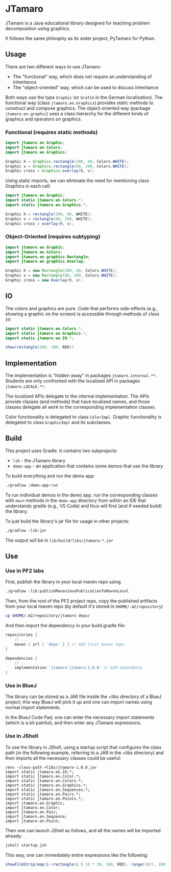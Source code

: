 # JTamaro

JTamaro is a Java educational library designed for teaching problem decomposition using graphics.

It follows the same philosphy as its sister project, PyTamaro for Python.

## Usage

There are two different ways to use JTamaro:

* The "functional" way, which does not require an understanding of inheritance
* The "object-oriented" way, which can be used to discuss inheritance

Both ways use the type `Graphic` (or `Grafik` in the German localization).
The functional way (class `jtamaro.en.Graphics`) provides static methods to construct and compose graphics.
The object-oriented way (package `jtamaro.en.graphic`) uses a class hierarchy for the different kinds of graphics
and operators on graphics.

### Functional (requires static methods)

```java
import jtamaro.en.Graphic;
import jtamaro.en.Colors;
import jtamaro.en.Graphics;

Graphic h = Graphics.rectangle(200, 60, Colors.WHITE);
Graphic v = Graphics.rectangle(60, 200, Colors.WHITE);
Graphic cross = Graphics.overlay(h, v);
```

Using static imports, we can eliminate the need for mentioning class Graphics in each call:

```java
import jtamaro.en.Graphic;
import static jtamaro.en.Colors.*;
import static jtamaro.en.Graphics.*;

Graphic h = rectangle(200, 60, WHITE);
Graphic v = rectangle(60, 200, WHITE);
Graphic cross = overlay(h, v);
```

### Object-Oriented (requires subtyping)

```java
import jtamaro.en.Graphic;
import jtamaro.en.Colors;
import jtamaro.en.graphics.Rectangle;
import jtamaro.en.graphics.Overlay;

Graphic h = new Rectangle(200, 60, Colors.WHITE);
Graphic v = new Rectangle(60, 200, Colors.WHITE);
Graphic cross = new Overlay(h, v);
```

## IO

The colors and graphics are pure.
Code that performs side-effects (e.g., showing a graphic on the screen)
is accessible through methods of class `IO`:

```java
import static jtamaro.en.Colors.*;
import static jtamaro.en.Graphics.*;
import static jtamaro.en.IO.*;

show(rectangle(200, 100, RED))
```

## Implementation

The implementation is "hidden away" in packages `jtamaro.internal.**`.
Students are only confronted with the localized API in packages `jtamaro.LOCALE.**`.

The localized APIs delegate to the internal implementation.
The APIs provide classes (and methods) that have localized names,
and those classes delegate all work to the corresponding implementation classes.

Color functionality is delegated to class `ColorImpl`.
Graphic functionality is delegated to class `GraphicImpl` and its subclasses.

## Build

This project uses Gradle.
It contains two subprojects:

* `lib` - the JTamaro library
* `demo-app` - an application that contains some demos that use the library

To build everything and run the demo app:

```bash
./gradlew :demo-app:run
```

To run individual demos in the demo app, run the corresponding classes
with `main` methods in the `demo-app` directory
from within an IDE that understands gradle (e.g., VS Code)
and thus will find (and if needed build) the library.

To just build the library's jar file for usage in other projects:

```bash
./gradlew :lib:jar
```

The output will be in `lib/build/libs/jtamaro-*.jar`

## Use

### Use in PF2 labs

First, publish the library in your local maven repo using

```bash
./gradlew :lib:publishMavenJavaPublicationToMavenLocal
```

Then, from the root of the PF2 project repo, copy the published artifacts from
your local maven repo (by default it's stored in `$HOME/.m2/repository`)

```bash
cp $HOME/.m2/repository/jtamaro deps/
```

And then import the dependency in your build.gradle file:

```groovy
repositories {
    // ...
    maven { url { 'deps' } } // Add local maven repo
}

dependencies {
    // ...
    implementation 'jtamaro:jtamaro:1.0.0' // Add dependency
}
```

### Use in BlueJ

The library can be stored as a JAR file inside the +libs directory of a BlueJ project;
this way BlueJ will pick it up and one can import names using normal import statements.

In the BlueJ Code Pad, one can enter the necessary import statements
(which is a bit painful),
and then enter any JTamaro expressions.

### Use in JShell

To use the library in JShell, using a startup script that configures the class path
(in the following example, referring to a JAR in the +libs directory)
and then imports all the necessary classes could be useful:

```jsh
/env -class-path +libs/jtamaro-1.0.0.jar
import static jtamaro.en.IO.*;
import static jtamaro.en.Color.*;
import static jtamaro.en.Colors.*;
import static jtamaro.en.Graphics.*;
import static jtamaro.en.Sequences.*;
import static jtamaro.en.Pairs.*;
import static jtamaro.en.Points.*;
import jtamaro.en.Graphic;
import jtamaro.en.Color;
import jtamaro.en.Pair;
import jtamaro.en.Sequence;
import jtamaro.en.Point;
```

Then one can launch JShell as follows, and all the names will be imported already:

```sh
jshell startup.jsh
```

This way, one can immediately entire expressions like the following:

```java
showFilmStrip(map(i->rectangle(i % 10 * 10, 100, RED), range(10)), 100, 100)
```
